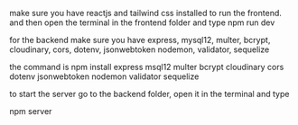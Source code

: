 make sure you have reactjs and tailwind css installed to run the frontend. 
and then open the terminal in the frontend folder and type 
npm run dev


for the backend make sure you have 
express, mysql12, multer, bcrypt, cloudinary, cors, dotenv, jsonwebtoken nodemon, validator, sequelize 

the command is 
npm install express msql12 multer bcrypt cloudinary cors dotenv jsonwebtoken nodemon validator sequelize 

to start the server go to the backend folder, open it in the terminal and type

npm server
